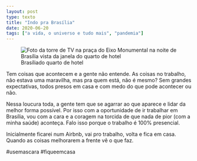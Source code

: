 ```yaml
---
layout: post
type: texto
title: "Indo pra Brasília"
date: 2020-06-20
tags: ["a vida, o universo e tudo mais", "pandemia"]
---
```

<figure class="gallery">
    <img src="{{ site.baseurl }}/assets/fotos/2020/06/20200620_202524.jpg" alt="Foto da torre de TV na praça do Eixo Monumental na noite de Brasília vista da janela do quarto de hotel" title="Brasíliada janela do quarto de hotel">
    <figcaption>Brasíliado quarto de hotel</figcaption>
</figure>
Tem coisas que acontecem e a gente não entende. As coisas no trabalho, não estava uma maravilha, mas pra quem está, não é mesmo? Sem grandes expectativas, todos presos em casa e com medo do que pode acontecer ou não.  

Nessa loucura toda, a gente tem que se agarrar ao que aparece e lidar da melhor forma possível. Por isso com a oportunidade de ir trabalhar em Brasília, vou com a cara e a coragem na torcida de que nada de pior (com a minha saúde) aconteça. Falo isso porque o trabalho é 100% presencial.  

Inicialmente ficarei num Airbnb, vai pro trabalho, volta e fica em casa. Quando as coisas melhorarem a frente vê o que faz.

#usemascara #fiqueemcasa